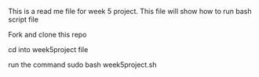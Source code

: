This is a read me file for week 5 project.  This file will show how to run bash script file

Fork and clone this repo

cd into week5project file 

run the command sudo bash week5project.sh
